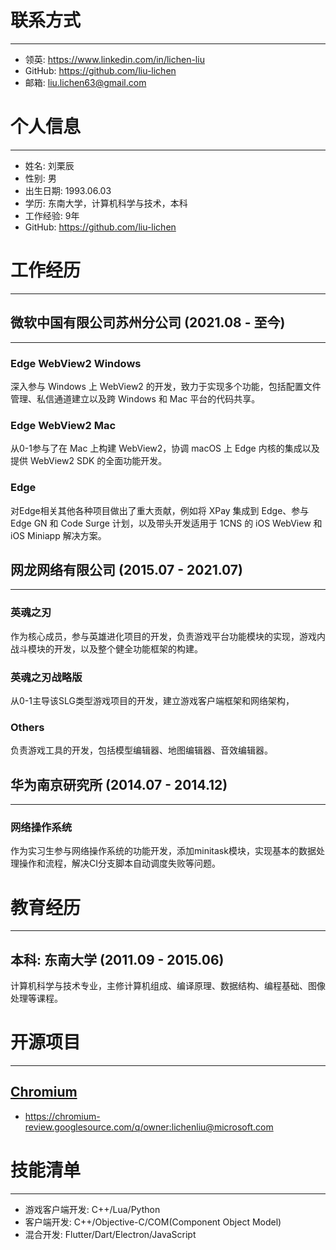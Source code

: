 # 联系方式

---
- 领英: https://www.linkedin.com/in/lichen-liu
- GitHub: https://github.com/liu-lichen
- 邮箱: liu.lichen63@gmail.com

# 个人信息

---

- 姓名: 刘栗辰
- 性别: 男
- 出生日期: 1993.06.03
- 学历: 东南大学，计算机科学与技术，本科
- 工作经验: 9年
- GitHub: https://github.com/liu-lichen

# 工作经历

---

## 微软中国有限公司苏州分公司 (2021.08 - 至今)

---

### Edge WebView2 Windows

深入参与 Windows 上 WebView2 的开发，致力于实现多个功能，包括配置文件管理、私信通道建立以及跨 Windows 和 Mac 平台的代码共享。

### Edge WebView2 Mac

从0-1参与了在 Mac 上构建 WebView2，协调 macOS 上 Edge 内核的集成以及提供 WebView2 SDK 的全面功能开发。

### Edge

对Edge相关其他各种项目做出了重大贡献，例如将 XPay 集成到 Edge、参与 Edge GN 和 Code Surge 计划，以及带头开发适用于 1CNS 的 iOS WebView 和 iOS Miniapp 解决方案。

## 网龙网络有限公司 (2015.07 - 2021.07)

---

### 英魂之刃

作为核心成员，参与英雄进化项目的开发，负责游戏平台功能模块的实现，游戏内战斗模块的开发，以及整个健全功能框架的构建。

### 英魂之刃战略版

从0-1主导该SLG类型游戏项目的开发，建立游戏客户端框架和网络架构，

### Others

负责游戏工具的开发，包括模型编辑器、地图编辑器、音效编辑器。

## 华为南京研究所 (2014.07 - 2014.12)

---

### 网络操作系统

作为实习生参与网络操作系统的功能开发，添加minitask模块，实现基本的数据处理操作和流程，解决CI分支脚本自动调度失败等问题。

# 教育经历

---

## 本科: 东南大学 (2011.09 - 2015.06)

计算机科学与技术专业，主修计算机组成、编译原理、数据结构、编程基础、图像处理等课程。

# 开源项目

---

## [Chromium](https://source.chromium.org/)

- https://chromium-review.googlesource.com/q/owner:lichenliu@microsoft.com

# 技能清单

---

- 游戏客户端开发: C++/Lua/Python
- 客户端开发: C++/Objective-C/COM(Component Object Model)
- 混合开发: Flutter/Dart/Electron/JavaScript


